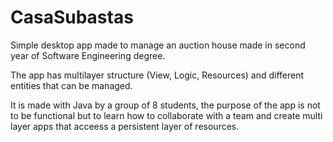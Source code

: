 # CasaSubastas
Simple desktop app made to manage an auction house made in second year of Software Engineering degree.

The app has multilayer structure (View, Logic, Resources) and different entities that can be managed.

It is made with Java by a group of 8 students, the purpose of the app is not to be functional but to learn how to collaborate with a team and create multi layer apps that acceess a persistent layer of resources.

